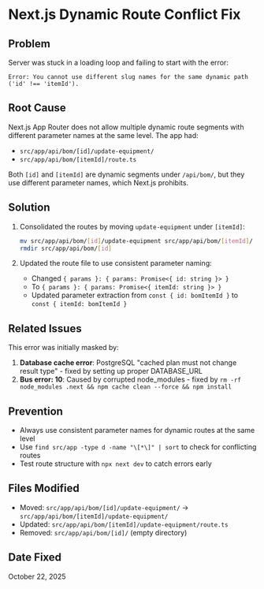 # Next.js Dynamic Route Conflict Fix

## Problem

Server was stuck in a loading loop and failing to start with the error:

```
Error: You cannot use different slug names for the same dynamic path ('id' !== 'itemId').
```

## Root Cause

Next.js App Router does not allow multiple dynamic route segments with different parameter names at the same level. The app had:

- `src/app/api/bom/[id]/update-equipment/`
- `src/app/api/bom/[itemId]/route.ts`

Both `[id]` and `[itemId]` are dynamic segments under `/api/bom/`, but they use different parameter names, which Next.js prohibits.

## Solution

1. Consolidated the routes by moving `update-equipment` under `[itemId]`:
   ```bash
   mv src/app/api/bom/[id]/update-equipment src/app/api/bom/[itemId]/
   rmdir src/app/api/bom/[id]
   ```

2. Updated the route file to use consistent parameter naming:
   - Changed `{ params }: { params: Promise<{ id: string }> }` 
   - To `{ params }: { params: Promise<{ itemId: string }> }`
   - Updated parameter extraction from `const { id: bomItemId }` to `const { itemId: bomItemId }`

## Related Issues

This error was initially masked by:
1. **Database cache error**: PostgreSQL "cached plan must not change result type" - fixed by setting up proper DATABASE_URL
2. **Bus error: 10**: Caused by corrupted node_modules - fixed by `rm -rf node_modules .next && npm cache clean --force && npm install`

## Prevention

- Always use consistent parameter names for dynamic routes at the same level
- Use `find src/app -type d -name "\[*\]" | sort` to check for conflicting routes
- Test route structure with `npx next dev` to catch errors early

## Files Modified

- Moved: `src/app/api/bom/[id]/update-equipment/` → `src/app/api/bom/[itemId]/update-equipment/`
- Updated: `src/app/api/bom/[itemId]/update-equipment/route.ts`
- Removed: `src/app/api/bom/[id]/` (empty directory)

## Date Fixed

October 22, 2025

